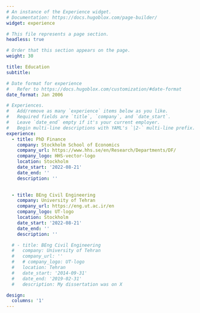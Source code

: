 ```yaml
---
# An instance of the Experience widget.
# Documentation: https://docs.hugoblox.com/page-builder/
widget: experience

# This file represents a page section.
headless: true

# Order that this section appears on the page.
weight: 30

title: Education
subtitle:

# Date format for experience
#   Refer to https://docs.hugoblox.com/customization/#date-format
date_format: Jan 2006

# Experiences.
#   Add/remove as many `experience` items below as you like.
#   Required fields are `title`, `company`, and `date_start`.
#   Leave `date_end` empty if it's your current employer.
#   Begin multi-line descriptions with YAML's `|2-` multi-line prefix.
experience:
  - title: PhD Finance
    company: Stockholm School of Economics
    company_url: https://www.hhs.se/en/Research/Departments/DF/
    company_logo: HHS-vector-logo
    location: Stockholm
    date_start: '2022-08-21'
    date_end: ''
    description: ''

    
  - title: BEng Civil Engineering
    company: University of Tehran
    company_url: https://eng.ut.ac.ir/en
    company_logo: UT-logo
    location: Stockholm
    date_start: '2022-08-21'
    date_end: ''
    description: ''

  # - title: BEng Civil Engineering
  #   company: University of Tehran
  #   company_url: ''
  #   # company_logo: UT-logo
  #   location: Tehran
  #   date_start: '2014-09-31'
  #   date_end: '2019-02-31'
  #   description: My dissertation was on X

design:
  columns: '1'
---
```

